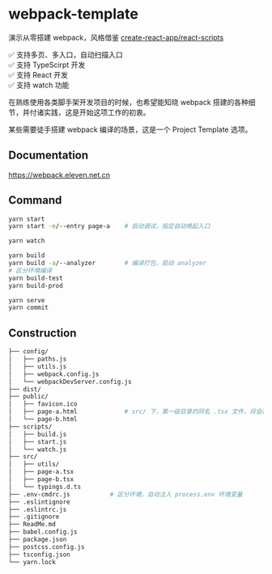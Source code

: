 # webpack-template

演示从零搭建 webpack，风格借鉴 [create-react-app/react-scripts](https://vscode.dev/github/facebook/create-react-app)

✅ 支持多页、多入口，自动扫描入口  
✅ 支持 TypeScirpt 开发  
✅ 支持 React 开发  
✅ 支持 watch 功能

在熟练使用各类脚手架开发项目的时候，也希望能知晓 webpack 搭建的各种细节，并付诸实践，这是开始这项工作的初衷。

某些需要徒手搭建 webpack 编译的场景，这是一个 Project Template 选项。

## Documentation

https://webpack.eleven.net.cn

## Command

```bash
yarn start
yarn start -e/--entry page-a    # 启动调试，指定自动唤起入口

yarn watch

yarn build
yarn build -a/--analyzer        # 编译打包，启动 analyzer
# 区分环境编译
yarn build-test
yarn build-prod

yarn serve
yarn commit
```

## Construction

```bash
├── config/
│   ├── paths.js
│   ├── utils.js
│   ├── webpack.config.js
│   └── webpackDevServer.config.js
├── dist/
├── public/
│   ├── favicon.ico
│   ├── page-a.html             # src/ 下，第一级目录的同名 .tsx 文件，将会被识别为页面入口文件
│   └── page-b.html
├── scripts/
│   ├── build.js
│   ├── start.js
│   └── watch.js
├── src/
│   ├── utils/
│   ├── page-a.tsx
│   ├── page-b.tsx
│   └── typings.d.ts
├── .env-cmdrc.js           # 区分环境，自动注入 process.env 环境变量
├── .eslintignore
├── .eslintrc.js
├── .gitignore
├── ReadMe.md
├── babel.config.js
├── package.json
├── postcss.config.js
├── tsconfig.json
└── yarn.lock
```
